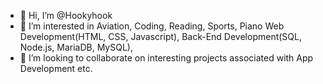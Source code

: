 - 👋 Hi, I’m @Hookyhook
- 👀 I’m interested in Aviation, Coding, Reading, Sports, Piano
Web Development(HTML, CSS, Javascript),
Back-End Development(SQL, Node.js, MariaDB, MySQL),
- 💞️ I’m looking to collaborate on interesting projects associated with App Development etc.

<!---
Hookyhook/Hookyhook is a ✨ special ✨ repository because its `README.md` (this file) appears on your GitHub profile.
You can click the Preview link to take a look at your changes.
--->
